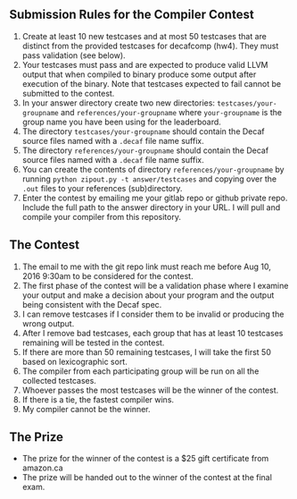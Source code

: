 
Submission Rules for the Compiler Contest
-----------------------------------------

1. Create at least 10 new testcases and at most 50 testcases that are distinct from the provided testcases for decafcomp (hw4). They must pass validation (see below).
1. Your testcases must pass and are expected to produce valid LLVM output that when compiled to binary produce some output after execution of the binary. Note that testcases expected to fail cannot be submitted to the contest.
1. In your answer directory create two new directories: `testcases/your-groupname` and `references/your-groupname` where `your-groupname` is the group name you have been using for the leaderboard.
1. The directory `testcases/your-groupname` should contain the Decaf source files named with a `.decaf` file name suffix.
1. The directory `references/your-groupname` should contain the Decaf source files named with a `.decaf` file name suffix.
1. You can create the contents of directory `references/your-groupname` by running `python zipout.py -t answer/testcases` and copying over the `.out` files to your references (sub)directory.
1. Enter the contest by emailing me your gitlab repo or github private repo. Include the full path to the answer directory in your URL. I will pull and compile your compiler from this repository.

The Contest
-----------

1. The email to me with the git repo link must reach me before Aug 10, 2016 9:30am to be considered for the contest.
1. The first phase of the contest will be a validation phase where I examine your output and make a decision about your program and the output being consistent with the Decaf spec.
1. I can remove testcases if I consider them to be invalid or producing the wrong output.
1. After I remove bad testcases, each group that has at least 10 testcases remaining will be tested in the contest.
1. If there are more than 50 remaining testcases, I will take the first 50 based on lexicographic sort.
1. The compiler from each participating group will be run on all the collected testcases. 
1. Whoever passes the most testcases will be the winner of the contest.
1. If there is a tie, the fastest compiler wins.
1. My compiler cannot be the winner.

The Prize
---------

* The prize for the winner of the contest is a $25 gift certificate from amazon.ca
* The prize will be handed out to the winner of the contest at the final exam.


